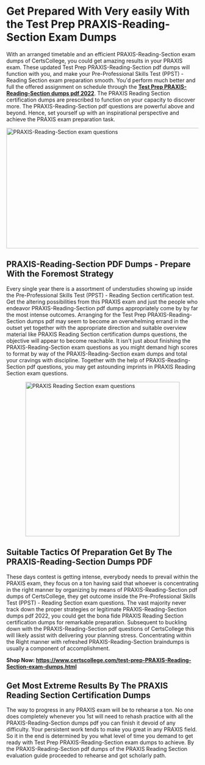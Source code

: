 <h1><strong>Get Prepared With Very easily With the Test Prep PRAXIS-Reading-Section Exam Dumps&nbsp;</strong></h1>
<p><span style="font-weight: 400;">With an arranged timetable and an efficient  PRAXIS-Reading-Section exam dumps of CertsCollege, you could get amazing results in your PRAXIS exam. These updated Test Prep PRAXIS-Reading-Section pdf dumps will function with you, and make your Pre-Professional Skills Test (PPST) - Reading Section exam preparation smooth. You'd perform much better and full the offered assignment on schedule through the <strong><a href="https://www.certscollege.com/test-prep-PRAXIS-Reading-Section-exam-dumps.html">Test Prep PRAXIS-Reading-Section dumps pdf 2022</a></strong>. The PRAXIS Reading Section certification dumps are prescribed to function on your capacity to discover more. The  PRAXIS-Reading-Section pdf questions are powerful above and beyond. Hence, set yourself up with an inspirational perspective and achieve the PRAXIS exam preparation task.&nbsp;</span></p>
<p><span style="font-weight: 400;"><img style="display: block; margin-left: auto; margin-right: auto;" src="https://i.ibb.co/CPDK3ps/Yellow-and-Blue-Initiative-Blog-Banner.png" alt="PRAXIS-Reading-Section exam questions" width="559" height="315" /></span></p>
<h2><strong>PRAXIS-Reading-Section PDF Dumps - Prepare With the Foremost Strategy</strong></h2>
<p><span style="font-weight: 400;">Every single year there is a assortment of understudies showing up inside the Pre-Professional Skills Test (PPST) - Reading Section certification test. Get the altering possibilities from this PRAXIS exam and just the people who endeavor PRAXIS-Reading-Section pdf dumps appropriately come by by far the most intense outcomes. Arranging for the Test Prep PRAXIS-Reading-Section dumps pdf may seem to become an overwhelming errand in the outset yet together with the appropriate direction and suitable overview material like PRAXIS Reading Section certification dumps questions, the objective will appear to become reachable. It isn't just about finishing the PRAXIS-Reading-Section exam questions as you might demand high scores to format by way of the PRAXIS-Reading-Section exam dumps and total your cravings with discipline. Together with the help of PRAXIS-Reading-Section pdf questions, you may get astounding imprints in PRAXIS Reading Section exam questions.</span></p>
<p><span style="font-weight: 400;"><a href="https://tinyurl.com/yyhpd4q2"><img style="display: block; margin-left: auto; margin-right: auto;" src="https://i.ibb.co/9tMrhdY/Teacher-Appreciation-Invitation.png" alt="PRAXIS Reading Section exam questions " width="404" height="404" /></a></span></p>
<h2><strong>Suitable Tactics Of Preparation Get By The PRAXIS-Reading-Section Dumps PDF</strong></h2>
<p><span style="font-weight: 400;">These days contest is getting intense, everybody needs to prevail within the PRAXIS exam, they focus on a ton having said that whoever is concentrating in the right manner by organizing by means of PRAXIS-Reading-Section pdf dumps of CertsCollege, they get outcome inside the Pre-Professional Skills Test (PPST) - Reading Section exam questions. The vast majority never track down the proper strategies or legitimate PRAXIS-Reading-Section dumps pdf 2022, you could get the bona fide PRAXIS Reading Section certification dumps for remarkable preparation. Subsequent to buckling down with the  PRAXIS-Reading-Section pdf questions of CertsCollege this will likely assist with delivering your planning stress. Concentrating within the Right manner with refreshed PRAXIS-Reading-Section braindumps is usually a component of accomplishment.</span></p>
<p><span style="font-weight: 400;"><strong>Shop Now: <a href="https://www.certscollege.com/test-prep-PRAXIS-Reading-Section-exam-dumps.html">https://www.certscollege.com/test-prep-PRAXIS-Reading-Section-exam-dumps.html</a></strong></span></p>
<h2><strong>Get Most Extreme Results By The PRAXIS Reading Section Certification Dumps</strong></h2>
<p><span style="font-weight: 400;">The way to progress in any PRAXIS exam will be to rehearse a ton. No one does completely whenever you 1st will need to rehash practice with all the PRAXIS-Reading-Section dumps pdf you can finish it devoid of any difficulty. Your persistent work tends to make you great in any PRAXIS field. So it in the end is determined by you what level of time you demand to get ready with Test Prep PRAXIS-Reading-Section exam dumps to achieve. By the PRAXIS-Reading-Section pdf dumps of the PRAXIS Reading Section evaluation guide proceeded to rehearse and got scholarly path.</span></p>
